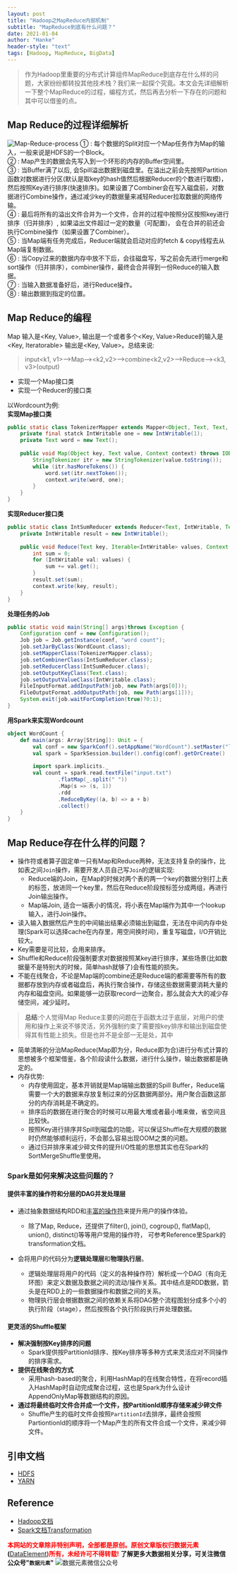 ```yaml
---
layout: post
title: "Hadoop之MapReduce内部机制"
subtitle: "MapReduce到底有什么问题？"
date: 2021-01-04
author: "Hanke"
header-style: "text"
tags: [Hadoop, MapReduce, BigData]
---
```

> 作为Hadoop里重要的分布式计算组件MapReduce到底存在什么样的问题，大家纷纷都转投其他技术栈？我们来一起探个究竟。本文会先详细解析一下整个MapReduce的过程，编程方式，然后再去分析一下存在的问题和其中可以借鉴的点。

## Map Reduce的过程详细解析
![Map-Reduce-process](/img/hadoop/Hadoop-MapReduce.png)
① : 每个数据的Split对应一个Map任务作为Map的输入，一般来说是HDFS的一个Block。  
② : Map产生的数据会先写入到一个环形的内存的Buffer空间里。   
③ : 当Buffer满了以后, 会Spill溢出数据到磁盘里。在溢出之前会先按照Partition函数对数据进行分区(默认是取key的hash值然后根据Reducer的个数进行取模)，然后按照Key进行排序(快速排序)。如果设置了Combiner会在写入磁盘前，对数据进行Combine操作，通过减少key的数据量来减轻Reducer拉取数据的网络传输。  
④ : 最后将所有的溢出文件合并为一个文件，合并的过程中按照分区按照key进行排序（归并排序）, 如果溢出文件超过一定的数量（可配置)， 会在合并的前还会执行Combine操作（如果设置了Combiner）。  
⑤ : 当Map端有任务完成后，Reducer端就会启动对应的fetch & copy线程去从Map端复制数据。  
⑥ : 当Copy过来的数据内存中放不下后，会往磁盘写，写之前会先进行merge和sort操作（归并排序），combiner操作，最终会合并得到一份Reduce的输入数据。    
⑦ : 当输入数据准备好后，进行Reduce操作。  
⑧ : 输出数据到指定的位置。  

## Map Reduce的编程
Map 输入是<Key, Value>, 输出是一个或者多个<Key, Value>Reduce的输入是<Key, Iteratorable<Value>> 输出是<Key, Value>。总结来说:
> input<k1, v1>-->Map--><k2,v2>-->combine<k2,v2>-->Reduce--><k3, v3>(output)   

* 实现一个Map接口类
* 实现一个Reducer的接口类  

以Wordcount为例:  
**实现Map接口类**
```java
public static class TokenizerMapper extends Mapper<Object, Text, Text, IntWritable> {
	private final statck IntWritable one = new IntWritable(1);
	private Text word = new Text();
	
	public void Map(Object key, Text value, Context context) throws IOException, InterruptedException {
		StringTokenizer itr = new StringTokenizer(value.toString());
		while (itr.hasMoreTokens()) {
			word.set(itr.nextToken());
			context.write(word, one);
		}
	}
}
```
**实现Reducer接口类**
```java
public static class IntSumReducer extends Reducer<Text, IntWritable, Text, IntWriterable> {
	private IntWritable result = new IntWritable();
	
	public void Reduce(Text key, Iterable<IntWritable> values, Context context) throws IOException, InterruptedException {
		int sum = 0;
		for (IntWritable val: values) {
			sum += val.get();
		}
		result.set(sum);
		context.write(key, result);
	}
}
```
**处理任务的Job**
```java
public static void main(String[] args)throws Exception {
	Configuration conf = new Configuration();
	Job job = Job.getInstance(conf, "word count");
	job.setJarByClass(WordCount.class);
	job.setMapperClass(TokenizerMapper.class);
	job.setCombinerClass(IntSumReducer.class);
	job.setReducerClass(IntSumReducer.class);
	job.setOutputKeyClass(Text.class);
	job.setOutputValueClass(IntWritable.class);
	FileInputFormat.addInputPath(job, new Path(args[0]));
	FileOutputFormat.addOutputPath(job, new Path(args[1]));
	System.exit(job.waitForCompletion(true)?0:1);
}
```

**用Spark来实现Wordcount**
```scala
object WordCount {
	def main(args: Array[String]): Unit = {
		val conf = new SparkConf().setAppName("WordCount").setMaster("local[*]"))
		val spark = SparkSession.builder().config(conf).getOrCreate()
		
		import spark.implicits._
		val count = spark.read.textFile("input.txt")
				.flatMap(_.split(" "))
				.Map(s => (s, 1))
				.rdd
				.ReduceByKey((a, b) => a + b)
				.collect()
	}
}
```


## Map Reduce存在什么样的问题？
* 操作符或者算子固定单一只有Map和Reduce两种，无法支持复杂的操作，比如表之间`Join`操作，需要开发人员自己写`Join`的逻辑实现:
    * Reduce端的Join，在Map的时候对两个表的两一个key的数据分别打上表的标签，放进同一个key里，然后在Reduce阶段按标签分成两组，再进行Join输出操作。
    * Map端Join, 适合一端表小的情况，将小表在Map端作为其中一个lookup输入，进行Join操作。
* 读入输入数据然后产生的中间输出结果必须输出到磁盘，无法在中间内存中处理(Spark可以选择cache在内存里，用空间换时间)，重复写磁盘，I/O开销比较大。
* Key需要是可比较，会用来排序。
* Shuffle和Reduce阶段强制要求对数据按照某key进行排序，某些场景(比如数据量不是特别大的时候，简单hash就够了)会有性能的损失。
* 不能在线聚合，不论是Map端的combine还是Reduce端的都需要等所有的数据都存放到内存或者磁盘后，再执行聚合操作，存储这些数据需要消耗大量的内存和磁盘空间。如果能够一边获取record一边聚合，那么就会大大的减少存储空间，减少延时。

> **总结**:个人觉得Map Reduce主要的问题在于函数太过于底层，对用户的使用和操作上来说不够灵活，另外强制约束了需要按key排序和输出到磁盘使得其有性能上损失。但是也并不是全部一无是处，其中
* 简单清晰的分治MapReduce(Map即为分，Reduce即为合)进行分布式计算的思想被多个框架借鉴，各个阶段读什么数据，进行什么操作，输出数据都是确定的。
* 内存优势:
    * 内存使用固定，基本开销就是Map端输出数据的Spill Buffer，Reduce端需要一个大的数据来存放复制过来的分区数据两部分。用户聚合函数这部分的内存消耗是不确定的。
    * 排序后的数据在进行聚合的时候可以用最大堆或者最小堆来做，省空间且比较快。
    * 按照Key进行排序并Spill到磁盘的功能，可以保证Shuffle在大规模的数据时仍然能够顺利运行，不会那么容易出现OOM之类的问题。 
    * 通过归并排序来减少碎文件的提升I/O性能的思想其实也在Spark的SortMergeShuffle里使用。

### Spark是如何来解决这些问题的？
#### 提供丰富的操作符和分层的DAG并发处理层
* 通过抽象数据结构RDD和[丰富的操作符][2]来提升用户的操作体验。
    * 除了Map, Reduce，还提供了filter(), join(), cogroup(), flatMap(), union(), distinct()等等用户常用的操作符， 可参考Reference里Spark的transformation文档。

* 会将用户的代码分为**逻辑处理层**和**物理执行层**。
    * 逻辑处理层将用户的代码（定义的各种操作符）解析成一个DAG（有向无环图）来定义数据及数据之间的流动/操作关系。其中结点是RDD数据，箭头是在RDD上的一些数据操作和数据之间的关系。
    * 物理执行层会根据数据之间的依赖关系将DAG整个流程图划分成多个小的执行阶段（stage），然后按照各个执行阶段执行并处理数据。

#### 更灵活的Shuffle框架
* **解决强制按Key排序的问题**  
    * Spark提供按PartitionId排序、按Key排序等多种方式来灵活应对不同操作的排序需求。
* **提供在线聚合的方式**
    * 采用hash-based的聚合，利用HashMap的在线聚合特性，在将record插入HashMap时自动完成聚合过程，这也是Spark为什么设计AppendOnlyMap等数据结构的原因。
* **通过将最终临时文件合并成一个文件，按PartitionId顺序存储来减少碎文件**
    * Shuffle产生的临时文件会按照`PartitionId`去排序，最终会按照PartiontionId的顺序将一个Map产生的所有文件合成一个文件，来减少碎文件。

## 引申文档
* [HDFS](/_posts/2021-01-11-hdfs-in-hadoop.md)
* [YARN](/_posts/2021-01-11-yarn-in-hadoop.md)

## Reference
* [Hadoop文档][1]
* [Spark文档Transformation][2]

<b><font color="red">本网站的文章除非特别声明，全部都是原创。原创文章版权归数据元素</font>(</b>[DataElement](https://www.dataelement.top)<b><font color="red">)所有，未经许可不得转载!</font></b>
**了解更多大数据相关分享，可关注微信公众号"`数据元素`"**
![数据元素微信公众号](/img/dataelement.gif)

[1]: https://hadoop.apache.org/docs/r3.3.0/hadoop-MapReduce-client/hadoop-MapReduce-client-core/MapReduceTutorial.html
[2]: https://spark.apache.org/docs/latest/rdd-programming-guide.html#transformations

